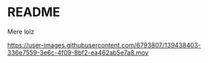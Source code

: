 # README

Mere lolz

https://user-images.githubusercontent.com/6793807/139438403-336e7559-3e6c-4f09-8bf2-ea462ab5e7a8.mov

